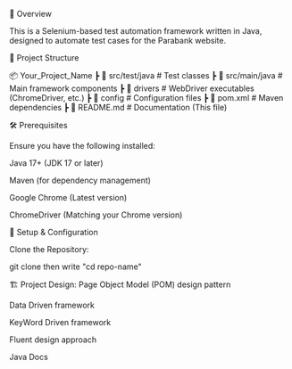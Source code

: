 📌 Overview

This is a Selenium-based test automation framework written in Java, designed to automate test cases for the Parabank website.

📂 Project Structure

📦 Your_Project_Name
┣ 📂 src/test/java     # Test classes
┣ 📂 src/main/java     # Main framework components
┣ 📂 drivers           # WebDriver executables (ChromeDriver, etc.)
┣ 📂 config            # Configuration files
┣ 📜 pom.xml           # Maven dependencies
┣ 📜 README.md         # Documentation (This file)

🛠️ Prerequisites

Ensure you have the following installed:

Java 17+ (JDK 17 or later)

Maven (for dependency management)

Google Chrome (Latest version)

ChromeDriver (Matching your Chrome version)


🔧 Setup & Configuration

Clone the Repository:

git clone then write "cd repo-name"

🏗️ Project Design:
Page Object Model (POM) design pattern

Data Driven framework

KeyWord Driven framework

Fluent design approach

Java Docs

